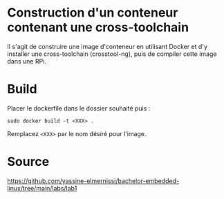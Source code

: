 # Construction d'un conteneur contenant une cross-toolchain
Il s'agit de construire une image d'conteneur en utilisant Docker et d'y installer une cross-toolchain (crosstool-ng), puis de compiler cette image dans une RPi.

# Build 
Placer le dockerfile dans le dossier souhaité puis :  
```
sudo docker build -t <XXX> . 
```

Remplacez `<XXX>` par le nom désiré pour l'image.

# Source 
https://github.com/yassine-elmernissi/bachelor-embedded-linux/tree/main/labs/lab1
